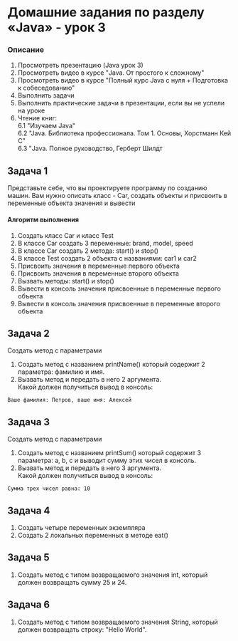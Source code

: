 # Домашние задания по разделу «Java» - урок 3

### Описание

1. Просмотреть презентацию (Java урок 3)
2. Просмотреть видео в курсе "Java. От простого к сложному" <br>
3. Просмотреть видео в курсе "Полный курс Java с нуля + Подготовка к собеседованию"<br>
4. Выполнить задачи <br>
5. Выполнить практические задачи в презентации, если вы не успели на уроке  <br>
6. Чтение книг: <br>
6.1 "Изучаем Java" <br>
6.2 "Java. Библиотека профессионала. Том 1. Основы, Хорстманн Кей С"  <br>
6.3 "Java. Полное руководство, Герберт Шилдт <br>

## Задача 1
Представьте себе, что вы проектируете программу по созданию машин. Вам нужно описать класс - Car, 
создать объекты и присвоить в переменные объекта значения и вывести 
 
#### Алгоритм выполнения <br>
1. Создать класс Car и класс Test <br>
2. В классе Car создать 3 переменные: brand, model, speed <br>
3. В классе Car создать 2 метода: start() и stop() <br>
4. В классе Test создать 2 объекта с названиями: car1 и car2 <br>
5. Присвоить значения в переменные первого объекта  <br>
6. Присвоить значения в переменные второго объекта  <br>
7. Вызвать методы: start() и stop() <br>
8. Вывести в консоль значения присвоенные в переменные первого объекта <br>
9. Вывести в консоль значения присвоенные в переменные второго объекта <br>

## Задача 2
Создать метод с параметрами

1. Создать метод с названием printName() который содержит 2 параметра: фамилию и имя. <br>
2. Вызвать метод и передать в него 2 аргумента. <br>
Какой должен получиться вывод в консоль: <br>
```
Ваше фамилия: Петров, ваше имя: Алексей
```

## Задача 3
Создать метод с параметрами

1. Создать метод с названием printSum() который содержит 3 параметра: a, b, c и выводит сумму этих чисел в консоль. <br>
2. Вызвать метод и передать в него 3 аргумента. <br>
Какой должен получиться вывод в консоль: <br>
```
Сумма трех чисел равна: 10
```

## Задача 4

1. Создать четыре переменных экземпляра
2. Создать 2 локальных переменных в методе eat()

## Задача 5
1. Создать метод с типом возвращаемого значения int, который должен возвращать сумму 25 и 24.

## Задача 6
1. Создать метод с типом возвращаемого значения String, который должен возвращать строку: "Hello World".